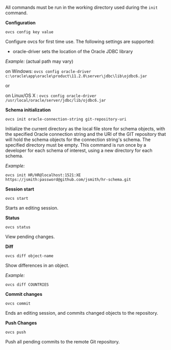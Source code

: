 All commands must be run in the working directory used during the `init` command.

__Configuration__

`ovcs config key value`

Configure ovcs for first time use. The following settings are supported:

- oracle-driver sets the location of the Oracle JDBC library

_Example:_ (actual path may vary)

on Windows: `ovcs config oracle-driver c:\oracle\app\oracle\product\11.2.0\server\jdbc\lib\ojdbc6.jar`

or

on Linux/OS X : `ovcs config oracle-driver /usr/local/oracle/server/jdbc/lib/ojdbc6.jar`


__Schema initialization__

`ovcs init oracle-connection-string git-repository-uri`
	
Initialize the current directory as the local file store for schema objects, with the specified Oracle connection string and the URI of the GIT repository that will hold the schema objects for the connection string's schema. The specified directory must be empty. This command is run once by a developer for each schema of interest, using a new directory for each schema.

_Example:_

`ovcs init HR/HR@localhost:1521:XE https://jsmith:password@github.com/jsmith/hr-schema.git`
    
__Session start__

`ovcs start`

Starts an editing session. 

__Status__

`ovcs status`

View pending changes. 

__Diff__

`ovcs diff object-name`

Show differences in an object.

_Example:_

`ovcs diff COUNTRIES`

	
__Commit changes__

`ovcs commit`

Ends an editing session, and commits changed objects to the repository. 

__Push Changes__

`ovcs push`

Push all pending commits to the remote Git repository. 

